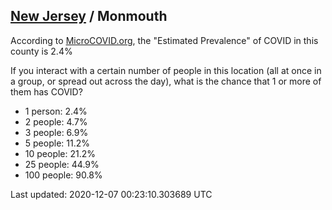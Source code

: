 
## [New Jersey](/united-states/new-jersey) / Monmouth

According to [MicroCOVID.org](http://microcovid.org),
the "Estimated Prevalence" of COVID in this county is 2.4%

If you interact with a certain number of people in this location
(all at once in a group, or spread out across the day), what is the chance that
1 or more of them has COVID?

- 1 person: 2.4%
- 2 people: 4.7%
- 3 people: 6.9%
- 5 people: 11.2%
- 10 people: 21.2%
- 25 people: 44.9%
- 100 people: 90.8%

Last updated: 2020-12-07 00:23:10.303689 UTC

